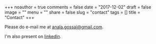 +++
noauthor = true
comments = false
date = "2017-12-02"
draft = false
image = ""
menu = ""
share = false
slug = "contact"
tags = []
title = "Contact"
+++

Please do e-mail me at <anala.gossai@gmail.com>.

I'm also present on [linkedin][].

[linkedin]: linkedin.in/analagossai
